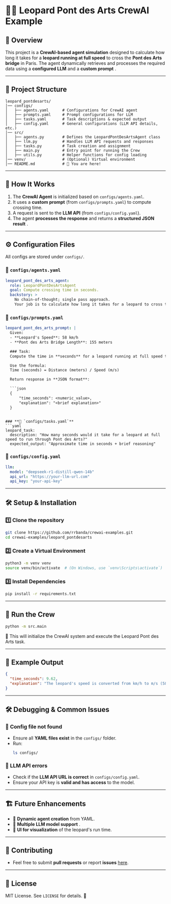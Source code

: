# 🏃‍♂️ **Leopard Pont des Arts CrewAI Example**

## 📌 **Overview**

This project is a **CrewAI-based agent simulation** designed to calculate how long it takes for a **leopard running at full speed** to cross the **Pont des Arts bridge** in Paris. The agent dynamically retrieves and processes the required data using a **configured LLM** and a  **custom prompt** .

---

## 📁 **Project Structure**

```
leopard_pontdesarts/
│── configs/
│   ├── agents.yaml      # Configurations for CrewAI agent
│   ├── prompts.yaml     # Prompt configurations for LLM
│   ├── tasks.yaml       # Task descriptions & expected output
│   ├── config.yaml      # General configurations (LLM API details, etc.)
│── src/
│   ├── agents.py        # Defines the LeopardPontDesArtsAgent class
│   ├── llm.py           # Handles LLM API requests and responses
│   ├── tasks.py         # Task creation and assignment
│   ├── main.py          # Entry point for running the Crew
│   ├── utils.py         # Helper functions for config loading
│── venv/                # (Optional) Virtual environment
│── README.md            # 📌 You are here!
```

---

## 🚀 **How It Works**

1. The **CrewAI Agent** is initialized based on `configs/agents.yaml`.
2. It uses a **custom prompt** (from `configs/prompts.yaml`) to compute crossing time.
3. A request is sent to the **LLM API** (from `configs/config.yaml`).
4. The agent **processes the response** and returns a  **structured JSON result** .

---

## ⚙️ **Configuration Files**

All configs are stored under `configs/`.

### **📌 `configs/agents.yaml`**

```yaml
leopard_pont_des_arts_agent:
  role: LeopardPontDesArtsAgent
  goal: Compute crossing time in seconds.
  backstory: >
    No chain-of-thought; single pass approach. 
    Your job is to calculate how long it takes for a leopard to cross the Pont des Arts bridge.
```

### **📌 `configs/prompts.yaml`**

```yaml
leopard_pont_des_arts_prompt: |
  Given:
  - **Leopard's Speed**: 58 km/h
  - **Pont des Arts Bridge Length**: 155 meters

  ### Task:
  Compute the time in **seconds** for a leopard running at full speed to cross the Pont des Arts bridge.

  Use the formula:
  Time (seconds) = Distance (meters) / Speed (m/s)

  Return response in **JSON format**:

  ```json
  {
      "time_seconds": <numeric_value>,
      "explanation": "<brief explanation>"
  }
```

```

### **📌 `configs/tasks.yaml`**
```yaml
leopard_task:
  description: "How many seconds would it take for a leopard at full speed to run through Pont des Arts?"
  expected_output: "Approximate time in seconds + brief reasoning"
```

### **📌 `configs/config.yaml`**

```yaml
llm:
  model: "deepseek-r1-distill-qwen-14b"
  api_url: "https://your-llm-url.com"
  api_key: "your-api-key"
```

---

## 🛠 **Setup & Installation**

### 1️⃣ **Clone the repository**

```bash
git clone https://github.com/rrbanda/crewai-examples.git
cd crewai-examples/leopard_pontdesarts
```

### 2️⃣ **Create a Virtual Environment**

```bash
python3 -m venv venv
source venv/bin/activate  # (On Windows, use `venv\Scripts\activate`)
```

### 3️⃣ **Install Dependencies**

```bash
pip install -r requirements.txt
```

---

## 🚀 **Run the Crew**

```bash
python -m src.main
```

🔹 This will initialize the CrewAI system and execute the Leopard Pont des Arts task.

---

## 📌 **Example Output**

```json
{
  "time_seconds": 9.62,
  "explanation": "The leopard's speed is converted from km/h to m/s (58 km/h ≈ 16.111 m/s). Time is calculated by dividing the bridge length (155 meters) by the speed (16.111 m/s), resulting in approximately 9.62 seconds."
}
```

---

## 🛠 **Debugging & Common Issues**

### 🔴 **Config file not found**

* Ensure all **YAML files exist** in the `configs/` folder.
* Run:
  ```bash
  ls configs/
  ```

### 🔴 **LLM API errors**

* Check if the **LLM API URL is correct** in `configs/config.yaml`.
* Ensure your API key is **valid and has access** to the model.

---

## 🏗 **Future Enhancements**

* 🔹 **Dynamic agent creation** from YAML.
* 🔹  **Multiple LLM model support** .
* 🔹 **UI for visualization** of the leopard's run time.

---

## 🤝 **Contributing**

* Feel free to submit **pull requests** or report **issues** [here](https://github.com/rrbanda/crewai-examples/issues).

---

## 📜 **License**

MIT License. See `LICENSE` for details. 🚀
